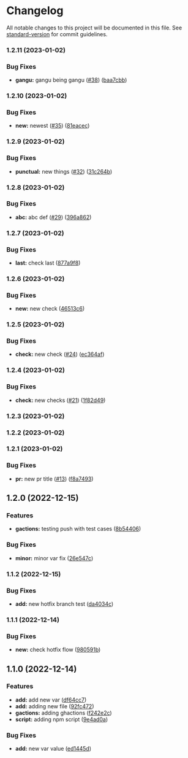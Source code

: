 # Changelog

All notable changes to this project will be documented in this file. See [standard-version](https://github.com/conventional-changelog/standard-version) for commit guidelines.

### 1.2.11 (2023-01-02)


### Bug Fixes

* **gangu:** gangu being gangu ([#38](https://github.com/shrouti1507/ShroutiGangopadhyay/issues/38)) ([baa7cbb](https://github.com/shrouti1507/ShroutiGangopadhyay/commit/baa7cbb9a3ed4e7eb4d1fd3aa6fd1de8ee659f9c))

### 1.2.10 (2023-01-02)


### Bug Fixes

* **new:** newest ([#35](https://github.com/shrouti1507/ShroutiGangopadhyay/issues/35)) ([81eacec](https://github.com/shrouti1507/ShroutiGangopadhyay/commit/81eacec74e12a09e285cf4d77ff40171c8fda8b2))

### 1.2.9 (2023-01-02)


### Bug Fixes

* **punctual:** new things ([#32](https://github.com/shrouti1507/ShroutiGangopadhyay/issues/32)) ([31c264b](https://github.com/shrouti1507/ShroutiGangopadhyay/commit/31c264b63b2468f432d54531a13e29f389e9de85))

### 1.2.8 (2023-01-02)


### Bug Fixes

* **abc:** abc def ([#29](https://github.com/shrouti1507/ShroutiGangopadhyay/issues/29)) ([396a862](https://github.com/shrouti1507/ShroutiGangopadhyay/commit/396a862965d9d0b4fa0d3c68473f742897b43b85))

### 1.2.7 (2023-01-02)


### Bug Fixes

* **last:** check last ([877a9f8](https://github.com/shrouti1507/ShroutiGangopadhyay/commit/877a9f80c37826c289dd07e59af92318f82abda4))

### 1.2.6 (2023-01-02)


### Bug Fixes

* **new:** new check ([46513c6](https://github.com/shrouti1507/ShroutiGangopadhyay/commit/46513c699209f5318c01571eb9f8ad7d2ad9be6e))

### 1.2.5 (2023-01-02)


### Bug Fixes

* **check:** new check ([#24](https://github.com/shrouti1507/ShroutiGangopadhyay/issues/24)) ([ec364af](https://github.com/shrouti1507/ShroutiGangopadhyay/commit/ec364af6a434e7f11fa96a3f3a8e1196b583425e))

### 1.2.4 (2023-01-02)


### Bug Fixes

* **check:** new checks ([#21](https://github.com/shrouti1507/ShroutiGangopadhyay/issues/21)) ([1f82d49](https://github.com/shrouti1507/ShroutiGangopadhyay/commit/1f82d49928ac7c674579f2562baf3183ecbf4f46))

### 1.2.3 (2023-01-02)

### 1.2.2 (2023-01-02)

### 1.2.1 (2023-01-02)


### Bug Fixes

* **pr:** new pr title ([#13](https://github.com/shrouti1507/ShroutiGangopadhyay/issues/13)) ([f8a7493](https://github.com/shrouti1507/ShroutiGangopadhyay/commit/f8a749330be9d8caa2b77a9f3a9921a73676adb4))

## 1.2.0 (2022-12-15)


### Features

* **gactions:** testing push with test cases ([8b54406](https://github.com/shrouti1507/ShroutiGangopadhyay/commit/8b54406d0c726b780f7f7394c40f674797a09f19))


### Bug Fixes

* **minor:** minor var fix ([26e547c](https://github.com/shrouti1507/ShroutiGangopadhyay/commit/26e547cd0a7e483070b9d78e6952f3e447f2290f))

### 1.1.2 (2022-12-15)


### Bug Fixes

* **add:** new hotfix branch test ([da4034c](https://github.com/shrouti1507/ShroutiGangopadhyay/commit/da4034c661d9724c13e6c2390c52affcd3d2b8b4))

### 1.1.1 (2022-12-14)


### Bug Fixes

* **new:** check hotfix flow ([980591b](https://github.com/shrouti1507/ShroutiGangopadhyay/commit/980591b5ac8b696a22fd3c17fa7c4982581d2207))

## 1.1.0 (2022-12-14)


### Features

* **add:** add new var ([df64cc7](https://github.com/shrouti1507/ShroutiGangopadhyay/commit/df64cc735da71c43f53e1767cf44e521f112ed3d))
* **add:** adding new file ([92fc472](https://github.com/shrouti1507/ShroutiGangopadhyay/commit/92fc472eac41d05c74e16056c33eef2ad0c009e8))
* **gactions:** adding ghactions ([f242e2c](https://github.com/shrouti1507/ShroutiGangopadhyay/commit/f242e2cde2684eaaa73afeb86e6cdfe922098459))
* **script:** adding npm script ([9e4ad0a](https://github.com/shrouti1507/ShroutiGangopadhyay/commit/9e4ad0adddb01aedfde3c536543e31eb6ea5cece))


### Bug Fixes

* **add:** new var value ([ed1445d](https://github.com/shrouti1507/ShroutiGangopadhyay/commit/ed1445d31a5495ef71086da8e2ba7d58f574e5d4))
